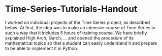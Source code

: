 # Time-Series-Tutorials-Handout
I worked on individual projects of the Time Series project, as described below:
At first, the idea was to make an intensive course of Time Series in such a way that it includes 5 hours of training course. 
We have briefly explained High Arch, Garch, ... and opened the procedure of its mathematical topics so that a student can easily understand it and prepare to be able to implement it in Python.
